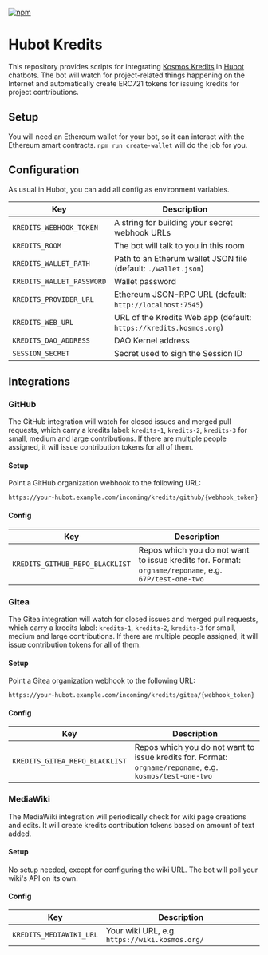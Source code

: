 [![npm](https://img.shields.io/npm/v/hubot-kredits.svg)](https://www.npmjs.com/package/hubot-kredits)

# Hubot Kredits

This repository provides scripts for integrating [Kosmos
Kredits](https://wiki.kosmos.org/Kredits) in [Hubot](http://hubot.github.com/)
chatbots. The bot will watch for project-related things happening on the
Internet and automatically create ERC721 tokens for issuing kredits for project
contributions.

## Setup

You will need an Ethereum wallet for your bot, so it can interact with the
Ethereum smart contracts. `npm run create-wallet` will do the job for you.

## Configuration

As usual in Hubot, you can add all config as environment variables.

| Key | Description |
| --- | --- |
| `KREDITS_WEBHOOK_TOKEN` | A string for building your secret webhook URLs |
| `KREDITS_ROOM` | The bot will talk to you in this room |
| `KREDITS_WALLET_PATH` | Path to an Etherum wallet JSON file (default: `./wallet.json`) |
| `KREDITS_WALLET_PASSWORD` | Wallet password |
| `KREDITS_PROVIDER_URL` | Ethereum JSON-RPC URL (default: `http://localhost:7545`) |
| `KREDITS_WEB_URL` | URL of the Kredits Web app (default: `https://kredits.kosmos.org`) |
| `KREDITS_DAO_ADDRESS` | DAO Kernel address |
| `SESSION_SECRET` | Secret used to sign the Session ID |

## Integrations

### GitHub

The GitHub integration will watch for closed issues and merged pull requests,
which carry a kredits label: `kredits-1`, `kredits-2`, `kredits-3` for small,
medium and large contributions. If there are multiple people assigned, it will
issue contribution tokens for all of them.

#### Setup

Point a GitHub organization webhook to the following URL:

    https://your-hubot.example.com/incoming/kredits/github/{webhook_token}

#### Config

| Key | Description |
| --- | --- |
| `KREDITS_GITHUB_REPO_BLACKLIST` | Repos which you do not want to issue kredits for. Format: `orgname/reponame`, e.g. `67P/test-one-two` |

### Gitea

The Gitea integration will watch for closed issues and merged pull requests,
which carry a kredits label: `kredits-1`, `kredits-2`, `kredits-3` for small,
medium and large contributions. If there are multiple people assigned, it will
issue contribution tokens for all of them.

#### Setup

Point a Gitea organization webhook to the following URL:

    https://your-hubot.example.com/incoming/kredits/gitea/{webhook_token}

#### Config

| Key | Description |
| --- | --- |
| `KREDITS_GITEA_REPO_BLACKLIST` | Repos which you do not want to issue kredits for. Format: `orgname/reponame`, e.g. `kosmos/test-one-two` |

### MediaWiki

The MediaWiki integration will periodically check for wiki page creations and
edits. It will create kredits contribution tokens based on amount of text added.

#### Setup

No setup needed, except for configuring the wiki URL. The bot will poll your
wiki's API on its own.

#### Config

| Key | Description |
| --- | --- |
| `KREDITS_MEDIAWIKI_URL` | Your wiki URL, e.g. `https://wiki.kosmos.org/` |
